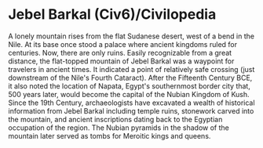 # Jebel Barkal (Civ6)/Civilopedia

A lonely mountain rises from the flat Sudanese desert, west of a bend in the Nile. At its base once stood a palace where ancient kingdoms ruled for centuries. Now, there are only ruins.
Easily recognizable from a great distance, the flat-topped mountain of Jebel Barkal was a waypoint for travelers in ancient times. It indicated a point of relatively safe crossing (just downstream of the Nile's Fourth Cataract). After the Fifteenth Century BCE, it also noted the location of Napata, Egypt's southernmost border city that, 500 years later, would become the capital of the Nubian Kingdom of Kush.
Since the 19th Century, archaeologists have excavated a wealth of historical information from Jebel Barkal including temple ruins, stonework carved into the mountain, and ancient inscriptions dating back to the Egyptian occupation of the region. The Nubian pyramids in the shadow of the mountain later served as tombs for Meroitic kings and queens.